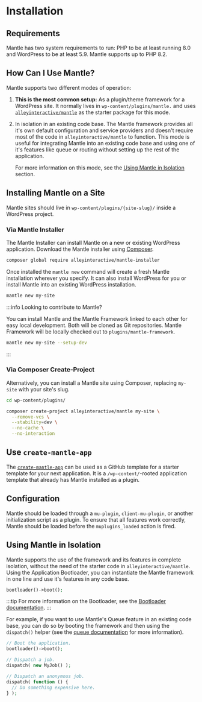 # Installation

## Requirements

Mantle has two system requirements to run: PHP to be at least running 8.0 and
WordPress to be at least 5.9. Mantle supports up to PHP 8.2.

## How Can I Use Mantle?

Mantle supports two different modes of operation:

1. **This is the most common setup:** As a plugin/theme framework for a
   WordPress site. It normally lives in `wp-content/plugins/mantle.` and uses
    [`alleyinteractive/mantle`](https://github.com/alleyinteractive/mantle) as
    the starter package for this mode.
2. In isolation in an existing code base. The Mantle framework provides all it's
   own default configuration and service providers and doesn't require most of
   the code in `alleyinteractive/mantle` to function. This mode is useful for
    integrating Mantle into an existing code base and using one of it's features
    like queue or routing without setting up the rest of the application.

    For more information on this mode, see the [Using Mantle in
    Isolation](#using-mantle-in-isolation) section.

## Installing Mantle on a Site

Mantle sites should live in `wp-content/plugins/{site-slug}/` inside a WordPress
project.

### Via Mantle Installer

The Mantle Installer can install Mantle on a new or existing WordPress
application. Download the Mantle installer using
[Composer](https://getcomposer.org/).

```bash
composer global require alleyinteractive/mantle-installer
```

Once installed the `mantle new` command will create a fresh Mantle installation
wherever you specify. It can also install WordPress for you or install Mantle
into an existing WordPress installation.

```bash
mantle new my-site
```

:::info Looking to contribute to Mantle?

You can install Mantle and the Mantle Framework linked to each other for easy
local development. Both will be cloned as Git repositories. Mantle Framework
will be locally checked out to `plugins/mantle-framework`.

```bash
mantle new my-site --setup-dev
```

:::

### Via Composer Create-Project

Alternatively, you can install a Mantle site using Composer, replacing `my-site`
with your site's slug.

```bash
cd wp-content/plugins/

composer create-project alleyinteractive/mantle my-site \
  --remove-vcs \
  --stability=dev \
  --no-cache \
  --no-interaction
```

## Use `create-mantle-app`

The [`create-mantle-app`](https://github.com/alleyinteractive/create-mantle-app)
can be used as a GitHub template for a starter template for your next
application. It is a `/wp-content/`-rooted application template that already has
Mantle installed as a plugin.

## Configuration

Mantle should be loaded through a `mu-plugin`, `client-mu-plugin`, or another
initialization script as a plugin. To ensure that all features work correctly,
Mantle should be loaded before the `muplugins_loaded` action is fired.

## Using Mantle in Isolation

Mantle supports the use of the framework and its features in complete isolation,
without the need of the starter code in `alleyinteractive/mantle`. Using the
Application Bootloader, you can instantiate the Mantle
framework in one line and use it's features in any code base.

```php
bootloader()->boot();
```

:::tip
For more information on the Bootloader, see the [Bootloader documentation](/docs/architecture/bootloader).
:::

For example, if you want to use Mantle's Queue feature in an existing code base,
you can do so by booting the framework and then using the `dispatch()` helper
(see the [queue documentation](/docs/features/queue) for more information).

```php
// Boot the application.
bootloader()->boot();

// Dispatch a job.
dispatch( new MyJob() );

// Dispatch an anonymous job.
dispatch( function () {
  // Do something expensive here.
} );
```
